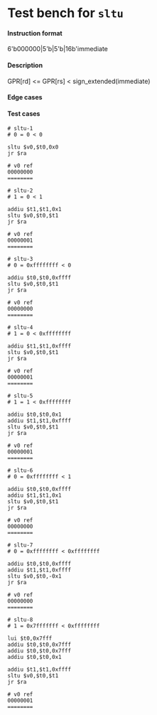 # Test bench for `sltu`

#### Instruction format

6'b000000|5'b<rs>|5'b<rt>|16b'immediate

#### Description

GPR[rd] <= GPR[rs] < sign_extended(immediate)

#### Edge cases


#### Test cases

```assembly
# sltu-1
# 0 = 0 < 0

sltu $v0,$t0,0x0
jr $ra

# v0 ref
00000000
========
```

```assembly
# sltu-2
# 1 = 0 < 1

addiu $t1,$t1,0x1
sltu $v0,$t0,$t1
jr $ra

# v0 ref
00000001
========
```

```assembly
# sltu-3
# 0 = 0xffffffff < 0

addiu $t0,$t0,0xffff
sltu $v0,$t0,$t1
jr $ra

# v0 ref
00000000
========
```

```assembly
# sltu-4
# 1 = 0 < 0xffffffff

addiu $t1,$t1,0xffff
sltu $v0,$t0,$t1
jr $ra

# v0 ref
00000001
========
```

```assembly
# sltu-5
# 1 = 1 < 0xffffffff

addiu $t0,$t0,0x1
addiu $t1,$t1,0xffff
sltu $v0,$t0,$t1
jr $ra

# v0 ref
00000001
========
```

```assembly
# sltu-6
# 0 = 0xffffffff < 1

addiu $t0,$t0,0xffff
addiu $t1,$t1,0x1
sltu $v0,$t0,$t1
jr $ra

# v0 ref
00000000
========
```

```assembly
# sltu-7
# 0 = 0xffffffff < 0xffffffff

addiu $t0,$t0,0xffff
addiu $t1,$t1,0xffff
sltu $v0,$t0,-0x1
jr $ra

# v0 ref
00000000
========
```

```assembly
# sltu-8
# 1 = 0x7fffffff < 0xffffffff

lui $t0,0x7fff
addiu $t0,$t0,0x7fff
addiu $t0,$t0,0x7fff
addiu $t0,$t0,0x1

addiu $t1,$t1,0xffff
sltu $v0,$t0,$t1
jr $ra

# v0 ref
00000001
========
```
